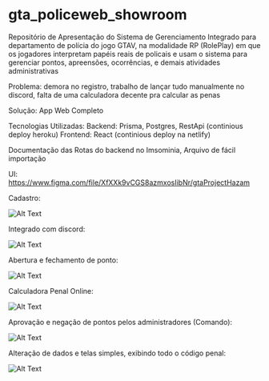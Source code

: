 # gta_policeweb_showroom

Repositório de Apresentação do Sistema de Gerenciamento Integrado para departamento de polícia do jogo GTAV, na modalidade RP (RolePlay) em que os jogadores interpretam papéis reais de policais e usam o sistema para gerenciar pontos, apreensões, ocorrências, e demais atividades administrativas

Problema: demora no registro, trabalho de lançar tudo manualmente no discord, falta de uma calculadora decente pra calcular as penas

Solução: App Web Completo

Tecnologias Utilizadas:
Backend: Prisma, Postgres, RestApi (continious deploy heroku)
Frontend: React (continious deploy na netlify)

Documentação das Rotas do backend no Imsominia, Arquivo de fácil importação

UI: https://www.figma.com/file/XfXXk9vCGS8azmxosIibNr/gtaProjectHazam

Cadastro:

![Alt Text](https://github.com/almcarvalho/gta_policeweb_showroom/blob/main/docs/demos/Demo1.gif)

Integrado com discord:

![Alt Text](https://github.com/almcarvalho/gta_policeweb_showroom/blob/main/docs/demos/Demo2.gif)

Abertura e fechamento de ponto:

![Alt Text](https://github.com/almcarvalho/gta_policeweb_showroom/blob/main/docs/demos/Demo4.gif)

Calculadora Penal Online:

![Alt Text](https://github.com/almcarvalho/gta_policeweb_showroom/blob/main/docs/demos/Demo3.gif)

Aprovação e negação de pontos pelos administradores (Comando):

![Alt Text](https://github.com/almcarvalho/gta_policeweb_showroom/blob/main/docs/demos/Demo1.gif)

Alteração de dados e telas simples, exibindo todo o código penal:

![Alt Text](https://github.com/almcarvalho/gta_policeweb_showroom/blob/main/docs/demos/Demo6.gif)
